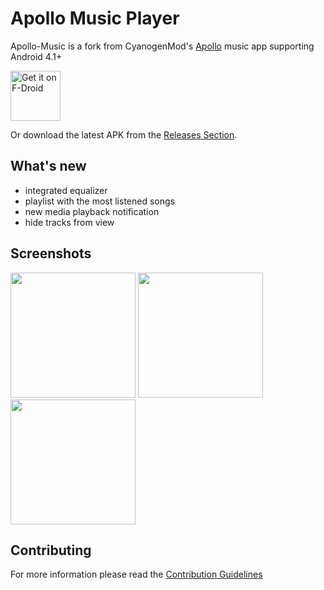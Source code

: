 # Apollo Music Player

Apollo-Music is a fork from CyanogenMod's <a href="https://github.com/adneal/Apollo-CM">Apollo<a/> music app supporting Android 4.1+

[<img src="https://fdroid.gitlab.io/artwork/badge/get-it-on.png"
     alt="Get it on F-Droid"
     height="80">](https://f-droid.org/packages/org.nuclearfog.apollo/)

Or download the latest APK from the [Releases Section](https://github.com/nuclearfog/Apollo-Music/releases/latest).

## What's new

- integrated equalizer
- playlist with the most listened songs
- new media playback notification
- hide tracks from view

## Screenshots
<img src="/fastlane/metadata/android/en-US/images/phoneScreenshots/img1.jpg" width="200"/> <img src="/fastlane/metadata/android/en-US/images/phoneScreenshots/img2.jpg" width="200"/> <img src="/fastlane/metadata/android/en-US/images/phoneScreenshots/img3.jpg" width="200"/>

## Contributing
For more information please read the <a href="https://github.com/nuclearfog/Apollo-Music/blob/master/CONTRIBUTING.md">Contribution Guidelines<a/>
